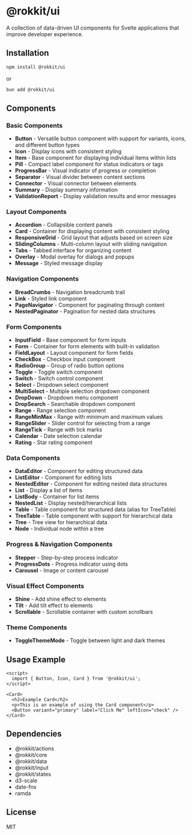 # @rokkit/ui

A collection of data-driven UI components for Svelte applications that improve developer experience.

## Installation

```sh
npm install @rokkit/ui
```

or

```sh
bun add @rokkit/ui
```

## Components

### Basic Components

- **Button** - Versatile button component with support for variants, icons, and different button types
- **Icon** - Display icons with consistent styling
- **Item** - Base component for displaying individual items within lists
- **Pill** - Compact label component for status indicators or tags
- **ProgressBar** - Visual indicator of progress or completion
- **Separator** - Visual divider between content sections
- **Connector** - Visual connector between elements
- **Summary** - Display summary information
- **ValidationReport** - Display validation results and error messages

### Layout Components

- **Accordion** - Collapsible content panels
- **Card** - Container for displaying content with consistent styling
- **ResponsiveGrid** - Grid layout that adjusts based on screen size
- **SlidingColumns** - Multi-column layout with sliding navigation
- **Tabs** - Tabbed interface for organizing content
- **Overlay** - Modal overlay for dialogs and popups
- **Message** - Styled message display

### Navigation Components

- **BreadCrumbs** - Navigation breadcrumb trail
- **Link** - Styled link component
- **PageNavigator** - Component for paginating through content
- **NestedPaginator** - Pagination for nested data structures

### Form Components

- **InputField** - Base component for form inputs
- **Form** - Container for form elements with built-in validation
- **FieldLayout** - Layout component for form fields
- **CheckBox** - Checkbox input component
- **RadioGroup** - Group of radio button options
- **Toggle** - Toggle switch component
- **Switch** - Switch control component
- **Select** - Dropdown select component
- **MultiSelect** - Multiple selection dropdown component
- **DropDown** - Dropdown menu component
- **DropSearch** - Searchable dropdown component
- **Range** - Range selection component
- **RangeMinMax** - Range with minimum and maximum values
- **RangeSlider** - Slider control for selecting from a range
- **RangeTick** - Range with tick marks
- **Calendar** - Date selection calendar
- **Rating** - Star rating component

### Data Components

- **DataEditor** - Component for editing structured data
- **ListEditor** - Component for editing lists
- **NestedEditor** - Component for editing nested data structures
- **List** - Display a list of items
- **ListBody** - Container for list items
- **NestedList** - Display nested/hierarchical lists
- **Table** - Table component for structured data (alias for TreeTable)
- **TreeTable** - Table component with support for hierarchical data
- **Tree** - Tree view for hierarchical data
- **Node** - Individual node within a tree

### Progress & Navigation Components

- **Stepper** - Step-by-step process indicator
- **ProgressDots** - Progress indicator using dots
- **Carousel** - Image or content carousel

### Visual Effect Components

- **Shine** - Add shine effect to elements
- **Tilt** - Add tilt effect to elements
- **Scrollable** - Scrollable container with custom scrollbars

### Theme Components

- **ToggleThemeMode** - Toggle between light and dark themes

## Usage Example

```svelte
<script>
  import { Button, Icon, Card } from '@rokkit/ui';
</script>

<Card>
  <h2>Example Card</h2>
  <p>This is an example of using the Card component</p>
  <Button variant="primary" label="Click Me" leftIcon="check" />
</Card>
```

## Dependencies

- @rokkit/actions
- @rokkit/core
- @rokkit/data
- @rokkit/input
- @rokkit/states
- d3-scale
- date-fns
- ramda

## License

MIT